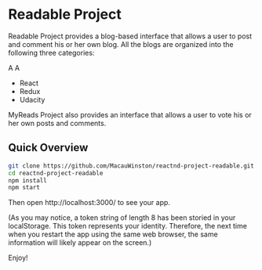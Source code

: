 # Readable Project

Readable Project provides a blog-based interface that allows a user to post and comment his or her own blog. All the blogs are organized into the following three categories:

A
A
* React
* Redux
* Udacity

MyReads Project also provides an interface that allows a user to vote his or her own posts and comments.

## Quick Overview

```sh
git clone https://github.com/MacauWinston/reactnd-project-readable.git
cd reactnd-project-readable
npm install
npm start
```

Then open http://localhost:3000/ to see your app.

(As you may notice, a token string of length 8 has been storied in your localStorage. This token represents your identity. Therefore, the next time when you restart the app using the same web browser, the same information will likely appear on the screen.)

Enjoy!
